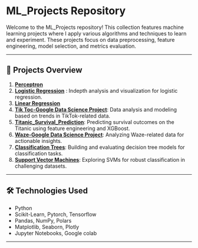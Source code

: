 # ML_Projects Repository

Welcome to the ML_Projects repository! This collection features machine learning projects where I apply various algorithms and techniques to learn and experiment. These projects focus on data preprocessing, feature engineering, model selection, and metrics evaluation.

---

## 📜 Projects Overview

1. [**Perceptron**](https://github.com/VinodAnbalagan/ML_Projects/tree/789255e215df605128c3a928f8dcad75ef000c07/Perceptron)  
2. [**Logistic Regression**](https://github.com/VinodAnbalagan/ML_Projects/tree/515ba418db12745fe5d1cdf0871ebec6889db62d/Logistic_Regression_Indepth) : Indepth analysis and visualization for logistic regression.
3. [**Linear Regression**](https://github.com/VinodAnbalagan/ML_Projects/tree/3eba12f10cf7e49377badcdda8e5ee9ba1c8ac30/Linear%20Regression) 
4. [**Tik Toc-Google Data Science Project**](https://github.com/VinodAnbalagan/ML_Projects/tree/7be856ce985fed98d12b58358f39e8af1714ccc5/Tik-Toc%20Google%20Data%20Science%20Project): Data analysis and modeling based on trends in TikTok-related data.
5. [**Titanic_Survival_Prediction**](https://github.com/VinodAnbalagan/ML_Projects/tree/10d27ee359548756c0999f1f9e10695b1a5b96a5/Titanic_Survival_Prediction): Predicting survival outcomes on the Titanic using feature engineering and XGBoost.
6. [**Waze-Google Data Science Project**](https://github.com/VinodAnbalagan/ML_Projects/tree/10d27ee359548756c0999f1f9e10695b1a5b96a5/Waze-%20Google%20Data%20Science%20Project): Analyzing Waze-related data for actionable insights.
7. [**Classification Trees**](https://github.com/VinodAnbalagan/ML_Projects/tree/10d27ee359548756c0999f1f9e10695b1a5b96a5/Classification%20Trees): Building and evaluating decision tree models for classification tasks.
8. [**Support Vector Machines**](https://github.com/VinodAnbalagan/ML_Projects/tree/10d27ee359548756c0999f1f9e10695b1a5b96a5/Support%20Vector%20Machines): Exploring SVMs for robust classification in challenging datasets.

---

## 🛠 Technologies Used
- Python
- Scikit-Learn, Pytorch, Tensorflow
- Pandas, NumPy, Polars
- Matplotlib, Seaborn, Plotly
- Jupyter Notebooks, Google colab
---
